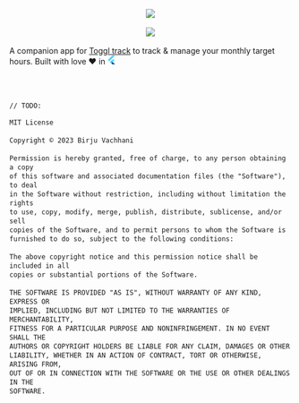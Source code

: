<p align="center"> <img src="assets/logo.svg" width="200px" /></p>
<p align="center"> <img src="assets/text_logo.svg" width="100px" /></p>

A companion app for [Toggl track](https://toggl.com/track/) to track & manage your monthly target hours.
Built with love ❤️ in <img src=".github/assets/flutter.png" />

<br/>
<br/>

```
// TODO:
```

```
MIT License

Copyright © 2023 Birju Vachhani

Permission is hereby granted, free of charge, to any person obtaining a copy
of this software and associated documentation files (the "Software"), to deal
in the Software without restriction, including without limitation the rights
to use, copy, modify, merge, publish, distribute, sublicense, and/or sell
copies of the Software, and to permit persons to whom the Software is
furnished to do so, subject to the following conditions:

The above copyright notice and this permission notice shall be included in all
copies or substantial portions of the Software.

THE SOFTWARE IS PROVIDED "AS IS", WITHOUT WARRANTY OF ANY KIND, EXPRESS OR
IMPLIED, INCLUDING BUT NOT LIMITED TO THE WARRANTIES OF MERCHANTABILITY,
FITNESS FOR A PARTICULAR PURPOSE AND NONINFRINGEMENT. IN NO EVENT SHALL THE
AUTHORS OR COPYRIGHT HOLDERS BE LIABLE FOR ANY CLAIM, DAMAGES OR OTHER
LIABILITY, WHETHER IN AN ACTION OF CONTRACT, TORT OR OTHERWISE, ARISING FROM,
OUT OF OR IN CONNECTION WITH THE SOFTWARE OR THE USE OR OTHER DEALINGS IN THE
SOFTWARE.

```
